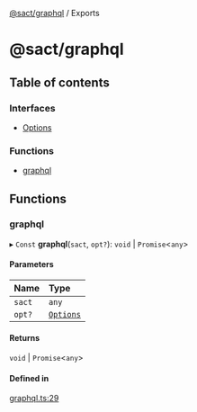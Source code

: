 [@sact/graphql](README.md) / Exports

# @sact/graphql

## Table of contents

### Interfaces

- [Options](interfaces/Options.md)

### Functions

- [graphql](modules.md#graphql)

## Functions

### graphql

▸ `Const` **graphql**(`sact`, `opt?`): `void` \| `Promise`<`any`\>

#### Parameters

| Name | Type |
| :------ | :------ |
| `sact` | `any` |
| `opt?` | [`Options`](interfaces/Options.md) |

#### Returns

`void` \| `Promise`<`any`\>

#### Defined in

[graphql.ts:29](https://github.com/mattiasewers/sact/blob/982c487/packages/graphql/src/graphql.ts#L29)
